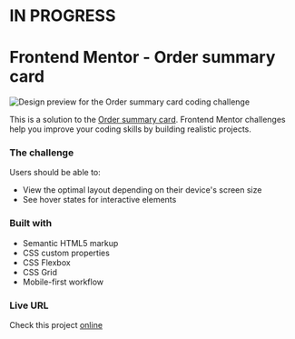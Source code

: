 # IN PROGRESS

# Frontend Mentor - Order summary card

![Design preview for the Order summary card coding challenge](./design/desktop-preview.jpg)

This is a solution to the [Order summary card](https://www.frontendmentor.io/challenges/order-summary-component-QlPmajDUj). Frontend Mentor challenges help you improve your coding skills by building realistic projects.

### The challenge

Users should be able to:

- View the optimal layout depending on their device's screen size
- See hover states for interactive elements

### Built with

- Semantic HTML5 markup
- CSS custom properties
- CSS Flexbox
- CSS Grid
- Mobile-first workflow

### Live URL

Check this project [online](https://ullavs.github.io/frontend-mentor/005/)
